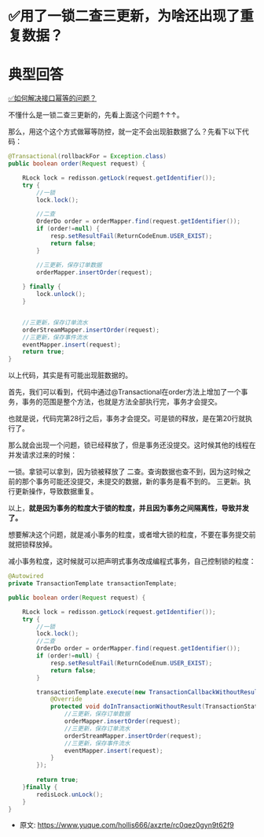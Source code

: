 # ✅用了一锁二查三更新，为啥还出现了重复数据？
<!--page header-->

<a name="qPqzL"></a>
# 典型回答

[✅如何解决接口幂等的问题？](https://www.yuque.com/hollis666/axzrte/gz2qwl?view=doc_embed)

不懂什么是一锁二查三更新的，先看上面这个问题↑↑↑。

那么，用这个这个方式做幂等防控，就一定不会出现脏数据了么？先看下以下代码：

```java
@Transactional(rollbackFor = Exception.class)
public boolean order(Request request) {

	RLock lock = redisson.getLock(request.getIdentifier());
    try {
        //一锁
        lock.lock();

        //二查
        OrderDo order = orderMapper.find(request.getIdentifier());
        if (order!=null) {
            resp.setResultFail(ReturnCodeEnum.USER_EXIST);
            return false;
        }

        //三更新，保存订单数据
        orderMapper.insertOrder(request);
        
    } finally {
        lock.unlock();
    }


    //三更新，保存订单流水
    orderStreamMapper.insertOrder(request);
    //三更新，保存事件流水
    eventMapper.insert(request);
    return true;
}
```

以上代码，其实是有可能出现脏数据的。

首先，我们可以看到，代码中通过@Transactional在order方法上增加了一个事务，事务的范围是整个方法，也就是方法全部执行完，事务才会提交。

也就是说，代码完第28行之后，事务才会提交。可是锁的释放，是在第20行就执行了。

那么就会出现一个问题，锁已经释放了，但是事务还没提交。这时候其他的线程在并发请求过来的时候：

一锁。拿锁可以拿到，因为锁被释放了
二查。查询数据也查不到，因为这时候之前的那个事务可能还没提交，未提交的数据，新的事务是看不到的。
三更新。执行更新操作，导致数据重复。

以上，**就是因为事务的粒度大于锁的粒度，并且因为事务之间隔离性，导致并发了。**

想要解决这个问题，就是减小事务的粒度，或者增大锁的粒度，不要在事务提交前就把锁释放掉。

减小事务粒度，这时候就可以把声明式事务改成编程式事务，自己控制锁的粒度：

```java
@Autowired
private TransactionTemplate transactionTemplate;

public boolean order(Request request) {

	RLock lock = redisson.getLock(request.getIdentifier());
    try {
        //一锁
        lock.lock();
        //二查
        OrderDo order = orderMapper.find(request.getIdentifier());
        if (order!=null) {
            resp.setResultFail(ReturnCodeEnum.USER_EXIST);
            return false;
        }

        transactionTemplate.execute(new TransactionCallbackWithoutResult() {
            @Override
            protected void doInTransactionWithoutResult(TransactionStatus status) {
                //三更新，保存订单数据
            	orderMapper.insertOrder(request);
                //三更新，保存订单流水
                orderStreamMapper.insertOrder(request);
                //三更新，保存事件流水
                eventMapper.insert(request);  
            }
        });
    
    	return true;
    }finally {
        redisLock.unLock();
    }
}
```




<!--page footer-->
- 原文: <https://www.yuque.com/hollis666/axzrte/rc0qez0gyn9t62f9>